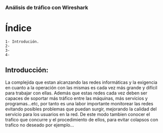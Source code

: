 ### Análisis de tráfico con Wireshark

# Índice
	1- Introdución.
	2- 
	3- 
	4- 


## Introducción:


La complejida que estan alcanzando las redes informáticas y la exigencia en cuanto a 
la operación con las mismas es cada vez más grande y difícil para trabajar con ellas.
Además que estas redes cada vez deben ser capaces de soportar más tráfico entre las
máquinas, más servicios y programas...etc, por tanto es una labor importante monitorear
las redes evitando posibles problemas que puedan surgir, mejorando la calidad del servicio
para los usuarios en la red.
De este modo tambien conocer el trafico que concurre y el procedimiento de ellos, para
evitar colapsos con trafico no deseado por ejemplo...
